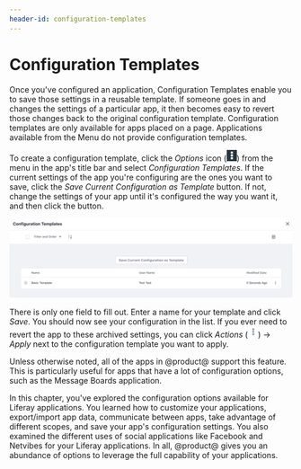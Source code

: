 ```yaml
---
header-id: configuration-templates
---
```


# Configuration Templates

Once you've configured an application, Configuration Templates enable you to
save those settings in a reusable template. If someone goes in and changes the
settings of a particular app, it then becomes easy to revert those changes back
to the original configuration template. Configuration templates are only
available for apps placed on a page. Applications available from the Menu do not
provide configuration templates.

To create a configuration template, click the *Options* icon
(![Options](../../../images/icon-options.png)) from the menu in the app's title
bar and select *Configuration Templates*. If the current settings of the app
you're configuring are the ones you want to save, click the *Save Current
Configuration as Template* button. If not, change the settings of your app until
it's configured the way you want it, and then click the button.

![Figure 1: Create a configuration template to save your app's configuration settings.](../../../images/configuration-template.png)

There is only one field to fill out. Enter a name for your template and click
*Save*. You should now see your configuration in the list. If you ever need to revert
the app to these archived settings, you can click *Actions*
(![Actions](../../../images/icon-actions.png)) &rarr; *Apply* next to the
configuration template you want to apply.

Unless otherwise noted, all of the apps in @product@ support this feature. This is
particularly useful for apps that have a lot of configuration options, such as
the Message Boards application. 

In this chapter, you've explored the configuration options available for Liferay
applications. You learned how to customize your applications, export/import app
data, communicate between apps, take advantage of different scopes, and save
your app's configuration settings. You also examined the different uses of
social applications like Facebook and Netvibes for your Liferay applications. In
all, @product@ gives you an abundance of options to leverage the full capability
of your applications.
